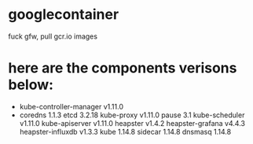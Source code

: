 # googlecontainer
fuck gfw, pull gcr.io images
# here are the components verisons below:
* kube-controller-manager v1.11.0
* coredns 1.1.3
etcd 3.2.18
kube-proxy v1.11.0
pause 3.1
kube-scheduler v1.11.0
kube-apiserver v1.11.0
heapster v1.4.2
heapster-grafana v4.4.3
heapster-influxdb v1.3.3
kube 1.14.8
sidecar 1.14.8
dnsmasq 1.14.8
